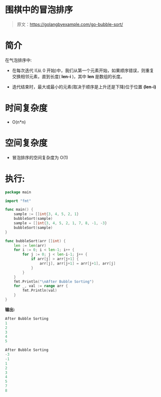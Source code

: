# 围棋中的冒泡排序

> 原文：<https://golangbyexample.com/go-bubble-sort/>

# **简介**

在气泡排序中:

*   在每次迭代 I(从 0 开始)中，我们从第一个元素开始，如果顺序错误，则重复交换相邻元素，直到长度( **len-i** )，其中 **len** 是数组的长度。

*   迭代结束时，最大或最小的元素(取决于顺序是上升还是下降)位于位置 **(len-i)**

# **时间复杂度**

*   O(n*n)

# **空间复杂度**

*   冒泡排序的空间复杂度为 O(1)

# **执行:**

```go
package main

import "fmt"

func main() {
    sample := []int{3, 4, 5, 2, 1}
    bubbleSort(sample)
    sample = []int{3, 4, 5, 2, 1, 7, 8, -1, -3}
    bubbleSort(sample)
}

func bubbleSort(arr []int) {
    len := len(arr)
    for i := 0; i < len-1; i++ {
        for j := 0; j < len-i-1; j++ {
            if arr[j] > arr[j+1] {
                arr[j], arr[j+1] = arr[j+1], arr[j]
            }
        }
    }
    fmt.Println("\nAfter Bubble Sorting")
    for _, val := range arr {
        fmt.Println(val)
    }
}
```

**输出:**

```go
After Bubble Sorting
1
2
3
4
5

After Bubble Sorting
-3
-1
1
2
3
4
5
7
8
```